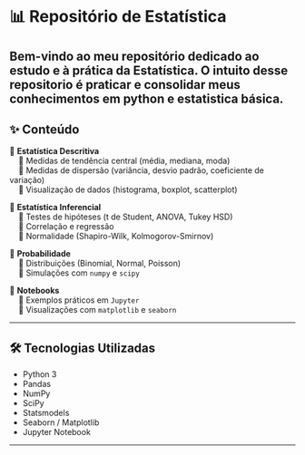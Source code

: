 # 📊 Repositório de Estatística

Bem-vindo ao meu repositório dedicado ao estudo e à prática da **Estatística**. O intuito desse repositorio é praticar e consolidar meus conhecimentos em python e estatistica básica.
---

## ✨ Conteúdo

📁 **Estatística Descritiva**  
&nbsp;&nbsp;&nbsp;&nbsp;🔹 Medidas de tendência central (média, mediana, moda)  
&nbsp;&nbsp;&nbsp;&nbsp;🔹 Medidas de dispersão (variância, desvio padrão, coeficiente de variação)  
&nbsp;&nbsp;&nbsp;&nbsp;🔹 Visualização de dados (histograma, boxplot, scatterplot)

📁 **Estatística Inferencial**  
&nbsp;&nbsp;&nbsp;&nbsp;🔹 Testes de hipóteses (t de Student, ANOVA, Tukey HSD)  
&nbsp;&nbsp;&nbsp;&nbsp;🔹 Correlação e regressão  
&nbsp;&nbsp;&nbsp;&nbsp;🔹 Normalidade (Shapiro-Wilk, Kolmogorov-Smirnov)

📁 **Probabilidade**  
&nbsp;&nbsp;&nbsp;&nbsp;🔹 Distribuições (Binomial, Normal, Poisson)  
&nbsp;&nbsp;&nbsp;&nbsp;🔹 Simulações com `numpy` e `scipy`

📁 **Notebooks**  
&nbsp;&nbsp;&nbsp;&nbsp;🔹 Exemplos práticos em `Jupyter`  
&nbsp;&nbsp;&nbsp;&nbsp;🔹 Visualizações com `matplotlib` e `seaborn`

---

## 🛠 Tecnologias Utilizadas

- Python 3
- Pandas
- NumPy
- SciPy
- Statsmodels
- Seaborn / Matplotlib
- Jupyter Notebook

---
